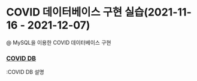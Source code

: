 # COVID 데이터베이스 구현 실습(2021-11-16 - 2021-12-07)
@ MySQL을 이용한 COVID 데이터베이스 구현

### [COVID DB](https://github.com/kimbaekyu/basic_DB/blob/main/%EB%8D%B0%EC%9D%B4%ED%84%B0%EB%B2%A0%EC%9D%B4%EC%8A%A4-%EB%B0%9C%ED%91%9C_201913043_%EA%B9%80%EB%B0%B1%EC%9C%A0.pdf)
:COVID DB 설명
